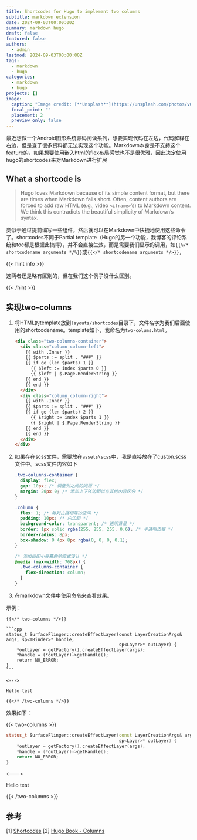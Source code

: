 ```yaml
---
title: Shortcodes for Hugo to implement two columns
subtitle: markdown extension
date: 2024-09-03T00:00:00Z
summary: markdown hugo
draft: false
featured: false
authors:
  - admin
lastmod: 2024-09-03T00:00:00Z
tags:
  - markdown 
  - hugo
categories:
  - markdown 
  - hugo
projects: []
image:
  caption: "Image credit: [**Unsplash**](https://unsplash.com/photos/vOTBmRh3-7I)"
  focal_point: ""
  placement: 2
  preview_only: false
---
```


最近想做一个Android图形系统源码阅读系列，想要实现代码在左边，代码解释在右边，但是查了很多资料都无法实现这个功能。Markdown本身是不支持这个feature的，如果想要使用嵌入html的flex布局感觉也不是很优雅，因此决定使用hugo的shortcodes来对Markdown进行扩展

## What a shortcode is

> Hugo loves Markdown because of its simple content format, but there are times when Markdown falls short. Often, content authors are forced to add raw HTML (e.g., video `<iframe>`’s) to Markdown content. We think this contradicts the beautiful simplicity of Markdown’s syntax.

类似于通过提前编写一些组件，然后就可以在Markdown中快捷地使用这些命令了。shortcodes不同于Partial template（Hugo的另一个功能，我博客的评论系统和toc都是根据此搞得），并不会直接生效，而是需要我们显示的调用，如`{{%/* shortcodename arguments */%}}`或`{{</* shortcodename arguments */>}}`，

{{< hint info >}}

这两者还是略有区别的，但在我们这个例子没什么区别。

{{< /hint >}}

## 实现two-columns

1. 将HTML的template放到`layouts/shortcodes`目录下，文件名字为我们后面使用的shortcodename。template如下，我命名为`two-colums.html`。

   ```html
   <div class="two-columns-container">
     <div class="column column-left">
       {{ with .Inner }} 
       {{ $parts := split . "###" }} 
       {{ if ge (len $parts) 1 }}
         {{ $left := index $parts 0 }} 
         {{ $left | $.Page.RenderString }} 
       {{ end }} 
       {{ end }}
     </div>
     <div class="column column-right">
       {{ with .Inner }} 
       {{ $parts := split . "###" }} 
       {{ if ge (len $parts) 2 }}
         {{ $right := index $parts 1 }} 
         {{ $right | $.Page.RenderString }} 
       {{ end }}
       {{ end }}
     </div>
   </div>
   ```

2. 如果存在scss文件，需要放在```assets\scss```中，我是直接放在了custon.scss文件中。scss文件内容如下

   ```scss
   .two-columns-container {
     display: flex;
     gap: 10px; /* 调整列之间的间距 */
     margin: 20px 0; /* 添加上下外边距以与其他内容区分 */
   }
   
   .column {
     flex: 1; /* 每列占据相等的空间 */
     padding: 10px; /* 内边距 */
     background-color: transparent; /* 透明背景 */
     border: 1px solid rgba(255, 255, 255, 0.6); /* 半透明边框 */
     border-radius: 8px;
     box-shadow: 0 4px 8px rgba(0, 0, 0, 0.1);
   }
   
   /* 添加适配小屏幕的响应式设计 */
   @media (max-width: 768px) {
     .two-columns-container {
       flex-direction: column;
     }
   }
   ```

3. 在markdown文件中使用命令来查看效果。

示例：

```
{{</* two-columns */>}}

​```cpp
status_t SurfaceFlinger::createEffectLayer(const LayerCreationArgs& args, sp<IBinder>* handle,
                                           sp<Layer>* outLayer) {
    *outLayer = getFactory().createEffectLayer(args);
    *handle = (*outLayer)->getHandle();
    return NO_ERROR;
}
​```

<--->

Hello test

{{</* /two-columns */>}}
```

效果如下：

{{< two-columns >}}

```cpp
status_t SurfaceFlinger::createEffectLayer(const LayerCreationArgs& args, sp<IBinder>* handle,
                                           sp<Layer>* outLayer) {
    *outLayer = getFactory().createEffectLayer(args);
    *handle = (*outLayer)->getHandle();
    return NO_ERROR;
}
```

<--->

Hello test

{{< /two-columns >}}

## 参考

[1] [Shortcodes](https://gohugo.io/content-management/shortcodes/#figure)
[2] [Hugo Book - Columns](https://hugo-book-demo.netlify.app/docs/shortcodes/columns/)